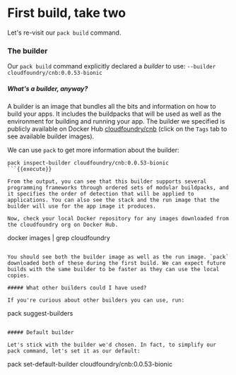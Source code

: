 # First build, take two

Let's re-visit our `pack build` command.

### The builder

Our `pack build` command explicitly declared a _builder_ to use: `--builder cloudfoundry/cnb:0.0.53-bionic`

##### What's a builder, anyway?

A builder is an image that bundles all the bits and information on how to build your apps. It includes the buildpacks that will be used as well as the environment for building and running your app. The builder we specified is publicly available on Docker Hub [cloudfoundry/cnb](https://hub.docker.com/r/cloudfoundry/cnb) (click on the `Tags` tab to see available builder images).

We can use `pack` to get more information about the builder:
```
pack inspect-builder cloudfoundry/cnb:0.0.53-bionic
```{{execute}}

From the output, you can see that this builder supports several programming frameworks through ordered sets of modular buildpacks, and it specifies the order of detection that will be applied to applications. You can also see the stack and the run image that the builder will use for the app image it produces.

Now, check your local Docker repository for any images downloaded from the cloudfoundry org on Docker Hub.
```
docker images | grep cloudfoundry
```{{execute}}

You should see both the builder image as well as the run image. `pack` downloaded both of these during the first build. We can expect future builds with the same builder to be faster as they can use the local copies.

##### What other builders could I have used?

If you're curious about other builders you can use, run:
```
pack suggest-builders
```{{execute}}

##### Default builder
 
Let's stick with the builder we'd chosen. In fact, to simplify our pack command, let's set it as our default:
```
pack set-default-builder cloudfoundry/cnb:0.0.53-bionic
```{{execute}}
